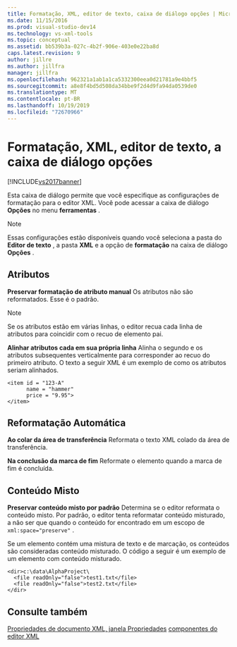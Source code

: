 ```yaml
---
title: Formatação, XML, editor de texto, caixa de diálogo opções | Microsoft Docs
ms.date: 11/15/2016
ms.prod: visual-studio-dev14
ms.technology: vs-xml-tools
ms.topic: conceptual
ms.assetid: bb539b3a-027c-4b2f-906e-403e0e22ba8d
caps.latest.revision: 9
author: jillre
ms.author: jillfra
manager: jillfra
ms.openlocfilehash: 962321a1ab1a1ca5332300eea0d21781a9e4bbf5
ms.sourcegitcommit: a8e8f4bd5d508da34bbe9f2d4d9fa94da0539de0
ms.translationtype: MT
ms.contentlocale: pt-BR
ms.lasthandoff: 10/19/2019
ms.locfileid: "72670966"
---
```

# <a name="formatting-xml-text-editor-options-dialog-box"></a>Formatação, XML, editor de texto, a caixa de diálogo opções
[!INCLUDE[vs2017banner](../includes/vs2017banner.md)]

Esta caixa de diálogo permite que você especifique as configurações de formatação para o editor XML. Você pode acessar a caixa de diálogo **Opções** no menu **ferramentas** .

> [!NOTE]
> Essas configurações estão disponíveis quando você seleciona a pasta do **Editor de texto** , a pasta **XML** e a opção de **formatação** na caixa de diálogo **Opções** .

## <a name="attributes"></a>Atributos
 **Preservar formatação de atributo manual** Os atributos não são reformatados. Esse é o padrão.

> [!NOTE]
> Se os atributos estão em várias linhas, o editor recua cada linha de atributos para coincidir com o recuo de elemento pai.

 **Alinhar atributos cada em sua própria linha** Alinha o segundo e os atributos subsequentes verticalmente para corresponder ao recuo do primeiro atributo. O texto a seguir XML é um exemplo de como os atributos seriam alinhados.

```
<item id = "123-A"
      name = "hammer"
      price = "9.95">
</item>
```

## <a name="auto-reformat"></a>Reformatação Automática
 **Ao colar da área de transferência** Reformata o texto XML colado da área de transferência.

 **Na conclusão da marca de fim** Reformate o elemento quando a marca de fim é concluída.

## <a name="mixed-content"></a>Conteúdo Misto
 **Preservar conteúdo misto por padrão** Determina se o editor reformata o conteúdo misto. Por padrão, o editor tenta reformatar conteúdo misturado, a não ser que quando o conteúdo for encontrado em um escopo de `xml:space="preserve"` .

 Se um elemento contém uma mistura de texto e de marcação, os conteúdos são consideradas conteúdo misturado. O código a seguir é um exemplo de um elemento com conteúdo misturado.

```
<dir>c:\data\AlphaProject\
  <file readOnly="false">test1.txt</file>
  <file readOnly="false">test2.txt</file>
</dir>
```

## <a name="see-also"></a>Consulte também
 [Propriedades de documento XML, janela Propriedades](../xml-tools/xml-document-properties-properties-window.md) [componentes do editor XML](../xml-tools/xml-editor-components.md)
